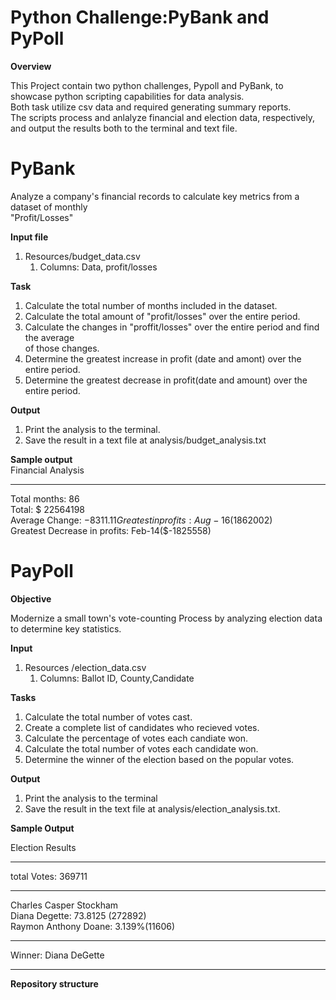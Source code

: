 # Python Challenge:PyBank and PyPoll # 

**Overview**  

This Project contain two python challenges, Pypoll and PyBank, to showcase python scripting capabilities for data analysis.  
Both task utilize csv data and required generating summary reports.  
The scripts process and anlalyze financial and election data, respectively, and output the results both to the terminal and text file.  
# PyBank    
 
Analyze a company's financial records to calculate key metrics from a dataset of monthly  
"Profit/Losses"  

**Input file**
1. Resources/budget_data.csv
      1. Columns: Data, profit/losses

**Task**
1. Calculate the total number of months included in the dataset.  
2. Calculate the total amount of "profit/losses" over the entire period.  
3. Calculate the changes in "proffit/losses" over the entire period and find the average  
   of those changes.    
4. Determine the greatest increase in profit (date and amont) over the entire period.
5.  Determine the greatest decrease in profit(date and amount) over the entire period.

**Output**  
  
1. Print the analysis to the terminal.  
2. Save the result in a text file at analysis/budget_analysis.txt

**Sample output**  
Financial Analysis  

-------------------  
Total months: 86  
Total: $ 22564198   
Average Change: $-8311.11  
Greatest in profits: Aug-16($1862002)  
Greatest Decrease in profits: Feb-14($-1825558)   

# PayPoll  

**Objective**  

Modernize a small town's vote-counting Process by analyzing election data to determine key statistics.  

**Input**  

 1. Resources /election_data.csv  
      1. Columns: Ballot ID, County,Candidate


 **Tasks**  
1.  Calculate the total number of votes cast.  
2.  Create a complete list of candidates who recieved votes.
3.  Calculate the percentage of votes each candiate won.
4.  Calculate the total number of votes each candidate won.
5.  Determine the winner of the election based on the popular votes.

**Output**  
1. Print the analysis to the terminal
2. Save the result in the text file at analysis/election_analysis.txt.

**Sample Output**

Election Results  

-----------------   
total Votes: 369711  

--------------------  

Charles Casper Stockham  
Diana Degette:  73.8125 (272892)  
Raymon Anthony Doane: 3.139%(11606)   

---------------------   

Winner: Diana DeGette  

--------------------   

**Repository structure**  






   
   
    
   



  
  

  
   








